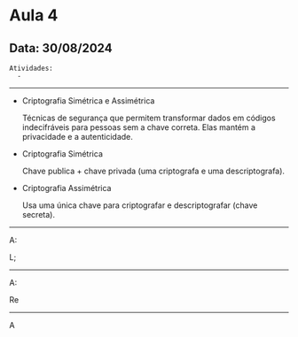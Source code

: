 # Aula 4 
## Data: 30/08/2024

```
Atividades:
  - 
```

----------------------------------------------------------------------------------------------------------------------------------------------------------------------------------------------------------------

- Criptografia Simétrica e Assimétrica

  Técnicas de segurança que permitem transformar dados em códigos indecifráveis para pessoas sem a chave correta.
  Elas mantém a privacidade e a autenticidade.

- Criptografia Simétrica

  Chave publica + chave privada (uma criptografa e uma descriptografa).

- Criptografia Assimétrica

  Usa uma única chave para criptografar e descriptografar (chave secreta).

----------------------------------------------------------------------------------------------------------------------------------------------------------------------------------------------------------------
A:

L;

----------------------------------------------------------------------------------------------------------------------------------------------------------------------------------------------------------------

A:

Re

----------------------------------------------------------------------------------------------------------------------------------------------------------------------------------------------------------------

A

